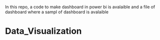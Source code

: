 In this repo, a code to make dashboard in power bi is avalaible and a file of dashboard where a sampl of dashboard is avalaible
# Data_Visualization

